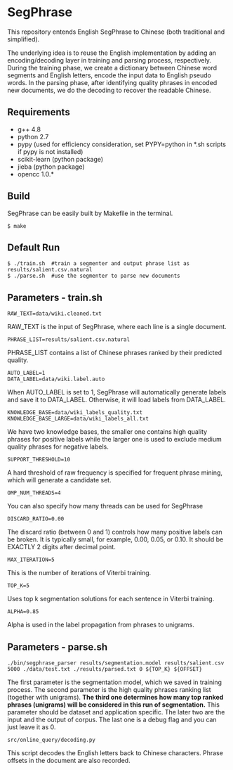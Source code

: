 # SegPhrase
This repository entends English SegPhrase to Chinese (both traditional and simplified).

The underlying idea is to reuse the English implementation by adding an encoding/decoding layer in training and parsing process, respectively.
During the training phase, we create a dictionary between Chinese word segments and English letters, encode the input data to English pseudo words. In the parsing phase, after identifying quality phrases in encoded new documents, we do the decoding to recover the readable Chinese.

## Requirements

* g++ 4.8
* python 2.7
* pypy (used for efficiency consideration, set PYPY=python in *.sh scripts if pypy is not installed)
* scikit-learn (python package)
* jieba (python package)
* opencc 1.0.*

## Build

SegPhrase can be easily built by Makefile in the terminal.
```
$ make
```

## Default Run
```
$ ./train.sh  #train a segmenter and output phrase list as results/salient.csv.natural
$ ./parse.sh  #use the segmenter to parse new documents
```
## Parameters - train.sh
```
RAW_TEXT=data/wiki.cleaned.txt
```
RAW_TEXT is the input of SegPhrase, where each line is a single document.

```
PHRASE_LIST=results/salient.csv.natural
```
PHRASE_LIST contains a list of Chinese phrases ranked by their predicted quality.

```
AUTO_LABEL=1
DATA_LABEL=data/wiki.label.auto
```
When AUTO_LABEL is set to 1, SegPhrase will automatically generate labels and save it to DATA_LABEL. Otherwise, it will load labels from DATA_LABEL.

```
KNOWLEDGE_BASE=data/wiki_labels_quality.txt
KNOWLEDGE_BASE_LARGE=data/wiki_labels_all.txt
```
We have two knowledge bases, the smaller one contains high quality phrases for positive labels while the larger one is used to exclude medium quality phrases for negative labels.

```
SUPPORT_THRESHOLD=10
```
A hard threshold of raw frequency is specified for frequent phrase mining, which will generate a candidate set.

```
OMP_NUM_THREADS=4
```
You can also specify how many threads can be used for SegPhrase

```
DISCARD_RATIO=0.00
```
The discard ratio (between 0 and 1) controls how many positive labels can be broken. It is typically small, for example, 0.00, 0.05, or 0.10. It should be EXACTLY 2 digits after decimal point.

```
MAX_ITERATION=5
```
This is the number of iterations of Viterbi training.

```
TOP_K=5
```
Uses top k segmentation solutions for each sentence in Viterbi training.

```
ALPHA=0.85
```
Alpha is used in the label propagation from phrases to unigrams.

## Parameters - parse.sh
```
./bin/segphrase_parser results/segmentation.model results/salient.csv 5000 ./data/test.txt ./results/parsed.txt 0 ${TOP_K} ${OFFSET}
```
The first parameter is the segmentation model, which we saved in training process. The second parameter is the high quality phrases ranking list (together with unigrams). **The third one determines how many top ranked phrases (unigrams) will be considered in this run of segmentation.** This parameter should be dataset and application specific. The later two are the input and the output of corpus. The last one is a debug flag and you can just leave it as 0.

```
src/online_query/decoding.py
```
This script decodes the English letters back to Chinese characters. Phrase offsets in the document are also recorded.
